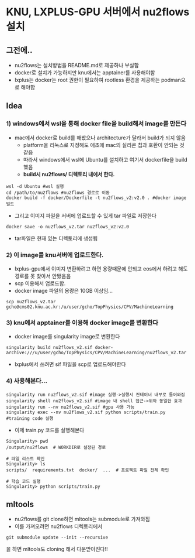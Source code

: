 # KNU, LXPLUS-GPU 서버에서 nu2flows 설치

## 그전에..
- nu2flows는 설치방법을 README.md로 제공하나 부실함
- docker로 설치가 가능하지만 knu에서는 apptainer를 사용해야함
- lxplus는 docker는 root 권한이 필요하여 rootless 환경을 제공하는 podman으로 해야함

## Idea
### 1) windows에서 wsl을 통해 docker file을 build해서 image를 만든다
- mac에서 docker로 build를 해봤으나 architecture가 달라서 build가 되지 않음
    - platform을 리눅스로 지정해도 애초에 mac의 실리콘 칩과 호환이 안되는 것 같음
    - 따라서 windows에서 wsl에 Ubuntu를 설치하고 여기서 dockerfile을 build 했음
    - **build시 nu2flows/ 디렉토리 내에서 한다.**
```
wsl -d Ubuntu #wsl 실행
cd /path/to/nu2flows #nu2flows 경로로 이동
docker build -f docker/Dockerfile -t nu2flows_v2:v2.0 . #docker image 빌드
```
- 그리고 이미지 파일을 서버에 업로드할 수 있게 tar 파일로 저장한다
```
docker save -o nu2flows_v2.tar nu2flows_v2:v2.0
```
- tar파일은 현재 있는 디렉토리에 생성됨
### 2) 이 image를 knu서버에 업로드한다.
- lxplus-gpu에서 이미지 변환하려고 하면 용량때문에 안되고 eos에서 하려고 해도 경로를 못 찾아서 안됐음음
- scp 이용해서 업로드함.
- docker image 파일의 용량은 10GB 이상임...
```
scp nu2flows_v2.tar gcho@cms02.knu.ac.kr:/u/user/gcho/TopPhysics/CPV/MachineLearning
```
### 3) knu에서 apptainer를 이용해 docker image를 변환한다
- docker image를 singularity image로 변환한다
```
singularity build nu2flows_v2.sif docker-archive:///u/user/gcho/TopPhysics/CPV/MachineLearning/nu2flows_v2.tar
```
- lxplus에서 쓰려면 sif 파일을 scp로 업로드해야한다
### 4) 사용해본다...
```
singularity run nu2flows_v2.sif #image 실행->실행시 컨테이너 내부로 들어와짐
singularity shell nu2flows_v2.sif #image 내 shell 접근->위와 동일한 효과
singularity run --nv nu2flows_v2.sif #gpu 사용 가능
singularity exec --nv nu2flows_v2.sif python scripts/train.py #training code 실행
```
- 이제 train.py 코드를 실행해본다
```
Singularity> pwd
/output/nu2flows  # WORKDIR로 설정된 경로

# 파일 리스트 확인
Singularity> ls
scripts/  requirements.txt  docker/  ...  # 프로젝트 파일 전체 확인

# 학습 코드 실행
Singularity> python scripts/train.py
```

## mltools
- nu2flows를 git clone하면 mltools는 submodule로 가져와짐
- 이를 가져오려면 nu2flows 디렉토리에서
```
git submodule update --init --recursive
```
을 하면 mltools도 cloning 해서 다운받아진다!!
